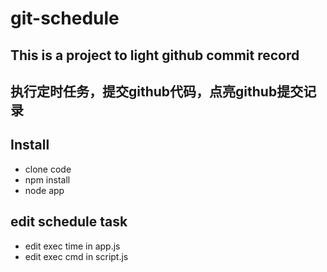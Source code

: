 # git-schedule
## This is a project to light github commit record
## 执行定时任务，提交github代码，点亮github提交记录

## Install
- clone code
- npm install
- node app

## edit schedule task
- edit exec time in app.js
- edit exec cmd in script.js


